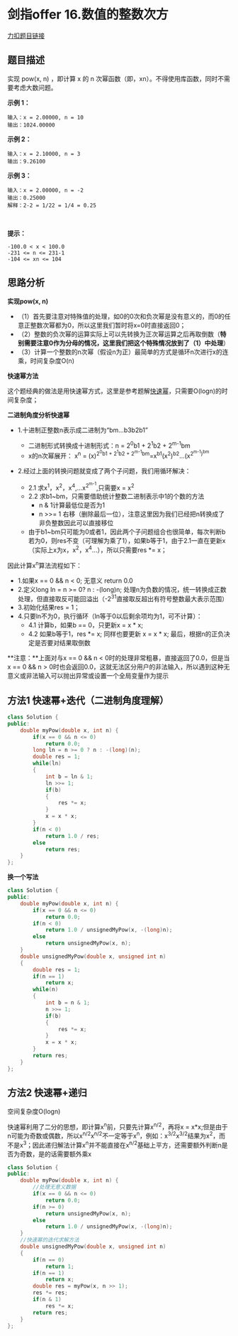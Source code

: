 # 剑指offer 16.数值的整数次方  

[力扣题目链接](https://leetcode-cn.com/problems/shu-zhi-de-zheng-shu-ci-fang-lcof/)  


## 题目描述  
实现 pow(x, n) ，即计算 x 的 n 次幂函数（即，xn）。不得使用库函数，同时不需要考虑大数问题。  

**示例 1：**  

    输入：x = 2.00000, n = 10
    输出：1024.00000

**示例 2：**  

    输入：x = 2.10000, n = 3
    输出：9.26100

**示例 3：**  

    输入：x = 2.00000, n = -2
    输出：0.25000
    解释：2-2 = 1/22 = 1/4 = 0.25
 

**提示：**    

    -100.0 < x < 100.0
    -231 <= n <= 231-1
    -104 <= xn <= 104


## 思路分析  

**实现pow(x, n)**  
* （1）首先要注意对特殊值的处理，如0的0次和负次幂是没有意义的，而0的任意正整数次幂都为0，所以这里我们暂时将x=0时直接返回0；
* （2）整数的负次幂的运算实际上可以先转换为正次幂运算之后再取倒数（**特别需要注意0作为分母的情况，这里我们把这个特殊情况放到了（1）中处理**）  
* （3）计算一个整数的n次幂（假设n为正）最简单的方式是循环n次进行x的连乘，时间复杂度O(n)  


**快速幂方法**   

这个题经典的做法是用快速幂方式，这里是参考题解[快速幂](https://leetcode-cn.com/problems/shu-zhi-de-zheng-shu-ci-fang-lcof/solution/mian-shi-ti-16-shu-zhi-de-zheng-shu-ci-fang-kuai-s/)，只需要O(logn)的时间复杂度；  

**二进制角度分析快速幂**  
* 1.十进制正整数n表示成二进制为“bm...b3b2b1”  
    * 二进制形式转换成十进制形式：n = 2<sup>0</sup>b1 + 2<sup>1</sup>b2 + 2<sup>m-1</sup>bm  
    * x的n次幂展开： x<sup>n</sup> = (x)<sup>2<sup>0</sup>b1 + 2<sup>1</sup>b2 + 2<sup>m-1</sup>bm</sup>=x<sup>b1</sup>(x<sup>2</sup>)<sup>b2</sup>...(x<sup>2<sup>m-1</sup>)<sup>bm</sup>  

* 2.经过上面的转换问题就变成了两个子问题，我们用循环解决：  
    * 2.1 求x<sup>1</sup>，x<sup>2</sup>，x<sup>4</sup>,...x<sup>2<sup>m-1</sup></sup>,只需要x = x<sup>2</sup>  
    * 2.2 求b1~bm，只需要借助统计整数二进制表示中1的个数的方法
        * n & 1计算最低位是否为1  
        * n >>= 1 右移（删除最后一位），注意这里因为我们已经把n转换成了非负整数因此可以直接移位 
    * 由于b1~bm只可能为0或者1，因此两个子问题组合也很简单，每次判断b若为0，则res不变（可理解为乘了1），如果b等于1，由于2.1一直在更新x（实际上x为x，x<sup>2</sup>，x<sup>4</sup>...），所以只需要res *= x；



因此计算x<sup>n</sup>算法流程如下：  
* 1.如果x == 0 && n < 0; 无意义 return 0.0  
* 2.定义long ln = n >= 0? n : -(long)n; 处理n为负数的情况，统一转换成正数处理，但直接取反可能回溢出（-2<sup>31</sup>直接取反超出有符号整数最大表示范围）  
* 3.初始化结果res = 1；
* 4.只要ln不为0，执行循环（ln等于0以后剩余项均为1，可不计算）：
    * 4.1 计算b，如果b == 0，只更新x = x * x;
    * 4.2 如果b等于1，res *= x; 同样也要更新 x = x * x;
最后，根据n的正负决定是否要对结果取倒数  

**注意：**上面对与x == 0 && n < 0时的处理非常粗暴，直接返回了0.0，但是当x == 0 && n > 0时也会返回0.0，这就无法区分用户的非法输入，所以遇到这种无意义或非法输入可以抛出异常或设置一个全局变量作为提示  


## 方法1 快速幂+迭代（二进制角度理解）  

```cpp
class Solution {
public:
    double myPow(double x, int n) {
        if(x == 0 && n <= 0)
            return 0.0;      
        long ln = n >= 0 ? n : -(long)(n);     
        double res = 1;
        while(ln)
        {       
            int b = ln & 1;
            ln >>= 1;
            if(b)
            {
                res *= x;
            }
            x = x * x;
        }
        if(n < 0)
            return 1.0 / res;
        else
            return res;
    }
};
```
**换一个写法**  
```cpp
class Solution {
public:
    double myPow(double x, int n) {
        if(x == 0 && n <= 0)
            return 0.0;      
        if(n < 0)
            return 1.0 / unsignedMyPow(x, -(long)n);
        else
            return unsignedMyPow(x, n);
    }
    double unsignedMyPow(double x, unsigned int n)
    {
        double res = 1;
        if(n == 1)
            return x;
        while(n)
        {
            int b = n & 1;
            n >>= 1;
            if(b)
            {
                res *= x;
            }
            x = x * x;
        }
        return res;
    }   
};
```


## 方法2  快速幂+递归    

空间复杂度O(logn)

快速幂利用了二分的思想，即计算x<sup>n</sup>前，只要先计算x<sup>n/2</sup>，再将x = x*x;但是由于n可能为奇数或偶数，所以x<sup>n/2</sup>x<sup>n/2</sup>不一定等于x<sup>n</sup>，例如：x<sup>3/2</sup>x<sup>3/2</sup>结果为x<sup>2</sup>，而不是x<sup>3</sup>；因此递归解法计算x<sup>n</sup>并不能直接在x<sup>n/2</sup>基础上平方，还需要额外判断n是否为奇数，是的话需要额外乘x  

```cpp
class Solution {
public:
    double myPow(double x, int n) {
        //处理无意义数据  
        if(x == 0 && n <= 0)
            return 0.0;
        if(n >= 0)
            return unsignedMyPow(x, n);
        else
            return 1.0 / unsignedMyPow(x, -(long)n);
    }
    //快速幂的迭代求解方法
    double unsignedMyPow(double x, unsigned int n)
    {
        if(n == 0)
            return 1;
        if(n == 1)
            return x;
        double res = myPow(x, n >> 1);
        res *= res;
        if(n & 1)
            res *= x;
        return res;
    }
};
```  





